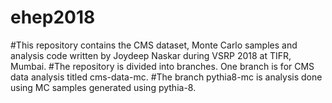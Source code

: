 # ehep2018
#This repository contains the CMS dataset, Monte Carlo samples and analysis code written by Joydeep Naskar during VSRP 2018 at TIFR, Mumbai.
#The repository is divided into branches. One branch is for CMS data analysis titled cms-data-mc.
#The branch pythia8-mc is analysis done using MC samples generated using pythia-8.
